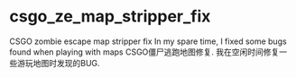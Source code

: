 # csgo_ze_map_stripper_fix
CSGO zombie escape map stripper fix
In my spare time, I fixed some bugs found when playing with maps
CSGO僵尸逃跑地图修复.
我在空闲时间修复一些游玩地图时发现的BUG.

